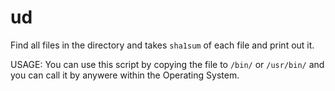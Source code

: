 # ud
Find all files in the directory and takes `sha1sum` of each file and print out it.

USAGE:  You can use this script by copying the file to `/bin/` or `/usr/bin/` and you can call it by anywere within the Operating System.

